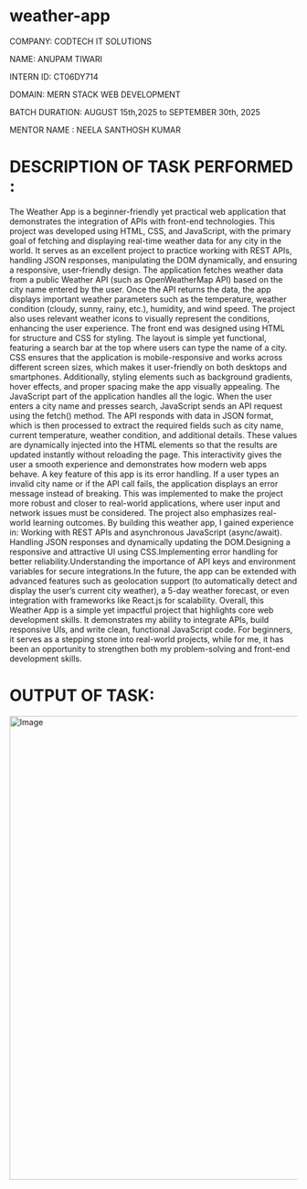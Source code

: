# weather-app
COMPANY: CODTECH IT SOLUTIONS

NAME: ANUPAM TIWARI

INTERN ID: CT06DY714

DOMAIN: MERN STACK WEB DEVELOPMENT

BATCH DURATION: AUGUST 15th,2025 to SEPTEMBER 30th, 2025

MENTOR NAME : NEELA SANTHOSH KUMAR



# DESCRIPTION OF TASK PERFORMED :

The Weather App is a beginner-friendly yet practical web application that demonstrates the integration of APIs with front-end technologies. This project was developed using HTML, CSS, and JavaScript, with the primary goal of fetching and displaying real-time weather data for any city in the world. It serves as an excellent project to practice working with REST APIs, handling JSON responses, manipulating the DOM dynamically, and ensuring a responsive, user-friendly design.
The application fetches weather data from a public Weather API (such as OpenWeatherMap API) based on the city name entered by the user. Once the API returns the data, the app displays important weather parameters such as the temperature, weather condition (cloudy, sunny, rainy, etc.), humidity, and wind speed. The project also uses relevant weather icons to visually represent the conditions, enhancing the user experience.
The front end was designed using HTML for structure and CSS for styling. The layout is simple yet functional, featuring a search bar at the top where users can type the name of a city. CSS ensures that the application is mobile-responsive and works across different screen sizes, which makes it user-friendly on both desktops and smartphones. Additionally, styling elements such as background gradients, hover effects, and proper spacing make the app visually appealing.
The JavaScript part of the application handles all the logic. When the user enters a city name and presses search, JavaScript sends an API request using the fetch() method. The API responds with data in JSON format, which is then processed to extract the required fields such as city name, current temperature, weather condition, and additional details. These values are dynamically injected into the HTML elements so that the results are updated instantly without reloading the page. This interactivity gives the user a smooth experience and demonstrates how modern web apps behave.
A key feature of this app is its error handling. If a user types an invalid city name or if the API call fails, the application displays an error message instead of breaking. This was implemented to make the project more robust and closer to real-world applications, where user input and network issues must be considered.
The project also emphasizes real-world learning outcomes. By building this weather app, I gained experience in:
Working with REST APIs and asynchronous JavaScript (async/await).
Handling JSON responses and dynamically updating the DOM.Designing a responsive and attractive UI using CSS.Implementing error handling for better reliability.Understanding the importance of API keys and environment variables for secure integrations.In the future, the app can be extended with advanced features such as geolocation support (to automatically detect and display the user’s current city weather), a 5-day weather forecast, or even integration with frameworks like React.js for scalability.
Overall, this Weather App is a simple yet impactful project that highlights core web development skills. It demonstrates my ability to integrate APIs, build responsive UIs, and write clean, functional JavaScript code. For beginners, it serves as a stepping stone into real-world projects, while for me, it has been an opportunity to strengthen both my problem-solving and front-end development skills.

# OUTPUT OF TASK:

<img width="1873" height="811" alt="Image" src="https://github.com/user-attachments/assets/f6281486-fc27-4ea3-9c14-08c41598505c" />
